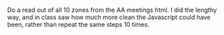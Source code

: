 Do a read out of all 10 zones from the AA meetings html.  I did the lengthy way, and in class saw how much more clean the Javascript could have been, rather than repeat the same steps 10 times.  
